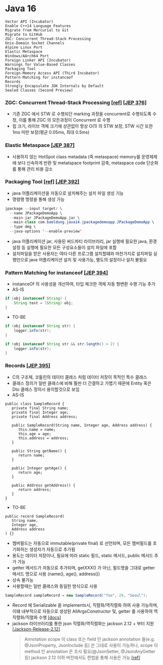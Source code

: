 # Java 16
```
Vector API (Incubator)
Enable C++14 Language Features
Migrate from Mercurial to Git
Migrate to GitHub
ZGC: Concurrent Thread-Stack Processing
Unix-Domain Socket Channels
Alpine Linux Port
Elastic Metaspace
Windows/AArch64 Port
Foreign Linker API (Incubator)
Warnings for Value-Based Classes
Packaging Tool
Foreign-Memory Access API (Third Incubator)
Pattern Matching for instanceof
Records
Strongly Encapsulate JDK Internals by Default
Sealed Classes (Second Preview)
```

### ZGC: Concurrent Thread-Stack Processing [[ref]](https://sangheon.github.io/2021/04/30/kor-zgc-jdk16.html) [[JEP 376]](https://openjdk.java.net/jeps/376)
* 기존 ZGC 에서 STW 로 수행되던 marking 과정을 concurrent로 수행되도록 수정, 이를 통해 ZGC 의 모든과정이 Concurrent 로 수행
* 힙 크기, 라이브 객체 크기에 상관없이 항상 O(1) 의 STW 보장, STW 시간 또한 1ms 미만 보장(평균 0.05ms, 최대 0.5ms)

### Elastic Metaspace [[JEP 387]](https://openjdk.java.net/jeps/387)
* 사용하지 않는 HotSpot class metadata (즉 metaspace) memory를 운영체제에 보다 신속하게 반환 및 metatspace footprint 감축, metaspace code 단순화를 통해 관리 비용 감소

### Packaging Tool [[ref]](https://www.baeldung.com/java14-jpackage) [[JEP 392]](https://openjdk.java.net/jeps/392)
* java 어플리케이션을 자동으로 설치해주는 설치 파일 생성 기능
* 명령행 명령을 통해 생성 가능
```java
jpackage --input target/ \
  --name JPackageDemoApp \
  --main-jar JPackageDemoApp.jar \
  --main-class com.baeldung.java14.jpackagedemoapp.JPackageDemoApp \
  --type dmg \
  --java-options '--enable-preview'
```
* java 어플리케이션 jar, 사용된 써드파티 라이브러리, jar 실행에 필요한 java, 환경 설정 등 실행에 필요한 모든 구성요소들이 설치 파일에 포함
* 설치파일을 받은 사용자는 여타 다른 프로그램 설치할떄와 마찬가지로 설치파일 실행만으로 java 어플리케이션 설치 및 사용가능, 별도의 설정이나 설치 불필요

### Pattern Matching for instanceof [[JEP 394]](https://openjdk.java.net/jeps/394)
* instanceOf 의 사용성을 개선하여, 타입 체크한 객체 자동 형변환 수행 기능 추가
* AS-IS
```java
if (obj instanceof String) {
    String text = (String) obj;
}
```
* TO-BE
```java
if (obj instanceof String str) {
    logger.info(str);
}

if (obj instanceof String str && str.length() > 2) {
    logger.info(str);
}
```

### Records [[JEP 395]](https://openjdk.java.net/jeps/395)
* C의 구조체, 코틀린의 데이터 클래스 처럼 데이터 저장이 목적인 특수 클래스 
* 클래스 정의가 일반 클래스에 비해 훨씬 더 간결하고 가볍기 때문에 Entity 혹은 Dto 클래스 정의시 용이할것으로 보임
* AS-IS
```
public class SampleRecord {
   private final String name;
   private final Integer age;
   private final Address address;
 
   public SampleRecord(String name, Integer age, Address address) {
      this.name = name;
      this.age = age;
      this.address = address;
   }
 
   public String getName() {
      return name;
   }
 
   public Integer getAge() {
      return age;
   }
 
   public Address getAddress() {
      return address;
   }
}
```
* TO-BE
```
public record SampleRecord(
   String name,
   Integer age,
   Address address
) {}
```

* 멤버필드는 자동으로 immutable(private final) 로 선언되며, 모든 멤버필드를 초기화하는 생성자가 자동으로 추가됨
* 용도는 데이터 저장이나, 필요에 따라 static 필드, static 메서드, public 메서드 추가 가능
* getter 메서드가 자동으로 추가되며, getXXX() 가 아닌, 필드명을 그대로 getter 메서드 명으로 사용 (name(), age(), address())
* 상속 불가능
* 사용할때는 일반 클래스와 동일한 방식으로 사용
```java
SampleRecord sampleRecord = new SampleRecord("foo", 29, "Seoul");
```
* Record 에 Serializable 을 implements시, 직렬화/역직렬화 하여 사용 가능하며, 이떄 내부적으로 자동으로 생성된 AllArgsConstructor 및, getter 를 사용하여 역직렬화/직렬화 수행 [[docs]](https://docs.oracle.com/en/java/javase/15/serializable-records/index.html)
* jackson 라이브러리를 통한 json 직렬화/역직렬화는 jackson 2.12 + 부터 지원 [[Jackson-Release-2.12]](https://github.com/FasterXML/jackson/wiki/Jackson-Release-2.12)
    > Annotation scope 이 class 또는 field 인 jackson annotation 들(e.g. @JsonProperty, JsonInclude 등) 은 그대로 사용이 가능하나, scope 이 method 인 annotation 은 조사 필요(@JsonSetter, @JsonAnyGetter 등)
    > jackson 2.12 이하 버전에서도 편법을 통해 사용은 가능 [[ref]](https://dev.to/brunooliveira/practical-java-16-using-jackson-to-serialize-records-4og4)